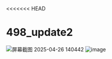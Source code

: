 <<<<<<< HEAD
# 498_update2
![屏幕截图 2025-04-26 140442](https://github.com/user-attachments/assets/1d33d683-f050-4616-853f-7fab0cd02771)
![image](https://github.com/user-attachments/assets/13050032-20f9-453a-8e07-efbd0533484e)
